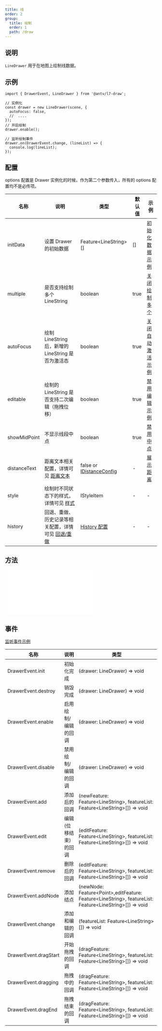 ```yaml
---
title: 线
order: 2
group:
  title: 绘制
  order: 1
  path: /draw
---
```


## 说明

`LineDrawer` 用于在地图上绘制线数据。

## 示例

```tsx | pure
import { DrawerEvent, LineDrawer } from '@antv/l7-draw';

// 实例化
const drawer = new LineDrawer(scene, {
  autoFocus: false,
  //  ....
});
// 开启绘制
drawer.enable();

// 监听绘制事件
drawer.on(DrawerEvent.change, (lineList) => {
  console.log(lineList);
});
```

## 配置

options 配置是 Drawer 实例化的时候，作为第二个参数传入，所有的 options 配置均不是必传项。

| 名称         | 说明                                                                       | 类型                                                   | 默认值 | 示例                                         |
| ------------ | -------------------------------------------------------------------------- | ------------------------------------------------------ | ------ | -------------------------------------------- |
| initData     | 设置 Drawer 的初始数据                                                     | Feature&lt;LineString&gt;[]                            | []     | [初始化数据示例](/example/line/init-data)    |
| multiple     | 是否支持绘制多个 LineString                                                | boolean                                                | true   | [关闭绘制多个](/example/line/multiple)       |
| autoFocus    | 绘制 LineString 后，新增的 LineString 是否为激活态                         | boolean                                                | true   | [关闭自动激活示例](/example/line/auto-focus) |
| editable     | 绘制的 LineString 是否支持二次编辑（拖拽位移）                             | boolean                                                | true   | [禁用编辑示例](/example/line/editable)       |
| showMidPoint | 不显示线段中点                                                             | boolean                                                | true   | [禁用中点](/example/line/mid-point)          |
| distanceText | 距离文本相关配置，详情可见 [距离文本](/docs/super/distance)               | false or [IDistanceConfig](/docs/super/distance#配置) | -      | [展示距离](/example/line/distance)           |
| style        | 绘制时不同状态下的样式，详情可见 [样式](/docs/super/style)                 | IStyleItem                                             | -      | -                                            |
| history      | 回退、重做、历史记录等相关配置，详情可见 [回退/重做](/docs/super/history) | [History 配置](/docs/super/history)                   | -      | -                                            |

## 方法

<embed src="../method.md"></embed>

## 事件

[监听事件示例](/example/line/event)

| 名称                  | 说明                 | 类型                                                                                                                     |
| --------------------- | -------------------- | ------------------------------------------------------------------------------------------------------------------------ |
| DrawerEvent.init      | 初始化完成           | (drawer: LineDrawer) => void                                                                                             |
| DrawerEvent.destroy   | 销毁完成             | (drawer: LineDrawer) => void                                                                                             |
| DrawerEvent.enable    | 启用绘制/编辑的回调  | (drawer: LineDrawer) => void                                                                                             |
| DrawerEvent.disable   | 禁用绘制/编辑的回调  | (drawer: LineDrawer) => void                                                                                             |
| DrawerEvent.add       | 添加后的回调         | (newFeature: Feature&lt;LineString&gt;, featureList: Feature&lt;LineString&gt;[]) => void                                |
| DrawerEvent.edit      | 编辑(位移结束)的回调 | (editFeature: Feature&lt;LineString&gt;, featureList: Feature&lt;LineString&gt;[]) => void                               |
| DrawerEvent.remove    | 删除后的回调         | (editFeature: Feature&lt;LineString&gt;, featureList: Feature&lt;LineString&gt;[]) => void                               |
| DrawerEvent.addNode   | 添加结点             | (newNode: Feature&lt;Point&gt;,editFeature: Feature&lt;LineString&gt;, featureList: Feature&lt;LineString&gt;[]) => void |
| DrawerEvent.change    | 添加和编辑的回调     | (featureList: Feature&lt;LineString&gt;[]) => void                                                                       |
| DrawerEvent.dragStart | 开始拖拽的回调       | (dragFeature: Feature&lt;LineString&gt;, featureList: Feature&lt;LineString&gt;[]) => void                               |
| DrawerEvent.dragging  | 拖拽中的回调         | (dragFeature: Feature&lt;LineString&gt;, featureList: Feature&lt;LineString&gt;[]) => void                               |
| DrawerEvent.dragEnd   | 拖拽结束的回调       | (dragFeature: Feature&lt;LineString&gt;, featureList: Feature&lt;LineString&gt;[]) => void                               |
